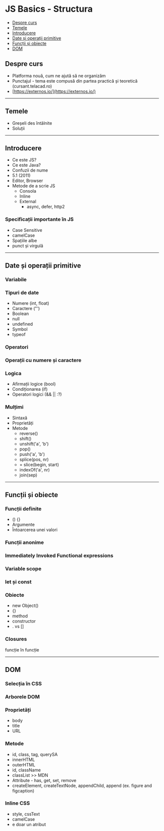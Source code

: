 # JS Basics - Structura

* [Despre curs](#despre-curs)
* [Temele](#temele)
* [Introducere](#introducere)
* [Date și operații primitive](#date-și-operații-primitive)
* [Funcții și obiecte](#funcții-și-obiecte)
* [DOM](#dom)

## Despre curs

* Platforma nouă, cum ne ajută să ne organizăm
* Punctajul - tema este compusă din partea practică și teoretică \(cursant.telacad.ro\)
* [https://externos.io/](https://externos.io/)

---

## Temele

* Greșeli des întâlnite
* Soluții

---

## Introducere

* Ce este JS?
* Ce este Java?
* Confuzii de nume
* 5.1 \(2011\)
* Editor, Browser
* Metode de a scrie JS
  * Consola
  * Inline
  * External
    * async, defer, http2

### Specificații importante în JS

* Case Sensitive
* camelCase
* Spațiile albe
* punct și virgulă

---

## Date și operații primitive

### Variabile

### Tipuri de date

* Numere \(int, float\)
* Caractere \("'\)
* Boolean
* null
* undefined
* Symbol
* typeof

### Operatori

### Operații cu numere și caractere

### Logica

* Afirmații logice \(bool\)
* Condiționarea \(if\)
* Operatori logici \(&& \|\| :?\)

### Mulțimi

* Sintaxă
* Proprietăți
* Metode
  * reverse\(\)
  * shift\(\)
  * unshift\('a', 'b'\)
  * pop\(\)
  * push\('a', 'b'\)
  * splice\(pos, nr\)
  * = slice\(begin, start\)
  * indexOf\('a', nr\)
  * join\(sep\)

---

## Funcții și obiecte

### Funcții definite

* \(\) {}
* Argumente
* Întoarcerea unei valori

### Funcții anonime

### Immediately Invoked Functional expressions

### Variable scope

### let și const

### Obiecte

* new Object\(\)
* {}
* method
* constructor
* . vs \[\]

### Closures

funcție în funcție

---

## DOM

### Selecția în CSS

### Arborele DOM

### Proprietăți

* body
* title
* URL

### Metode

* id, class, tag, querySA
* innerHTML
* outerHTML
* id, className
* classList &gt;&gt; MDN
* Attribute - has, get, set, remove
* createElement, createTextNode, appendChild, append \(ex. figure and figcaption\)

### Inline CSS

* style, cssText
* camelCase
* e doar un atribut



